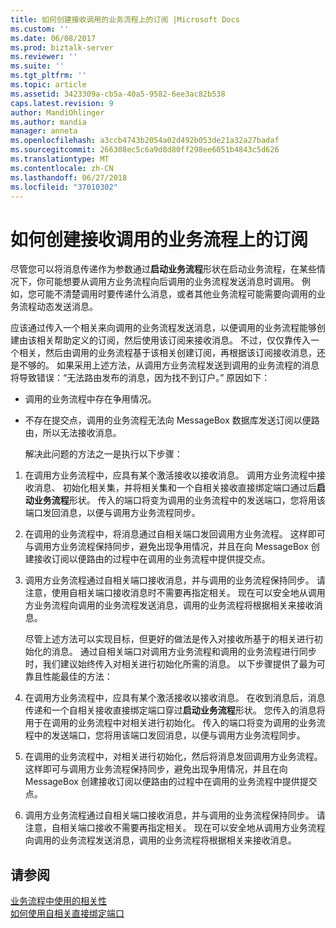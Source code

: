 ```yaml
---
title: 如何创建接收调用的业务流程上的订阅 |Microsoft Docs
ms.custom: ''
ms.date: 06/08/2017
ms.prod: biztalk-server
ms.reviewer: ''
ms.suite: ''
ms.tgt_pltfrm: ''
ms.topic: article
ms.assetid: 3423309a-cb5a-40a5-9582-6ee3ac82b538
caps.latest.revision: 9
author: MandiOhlinger
ms.author: mandia
manager: anneta
ms.openlocfilehash: a3ccb4743b2054a02d492b053de21a32a27badaf
ms.sourcegitcommit: 266308ec5c6a9d8d80ff298ee6051b4843c5d626
ms.translationtype: MT
ms.contentlocale: zh-CN
ms.lasthandoff: 06/27/2018
ms.locfileid: "37010302"
---
```

# <a name="how-to-create-receive-subscriptions-at-invoked-orchestrations"></a>如何创建接收调用的业务流程上的订阅
尽管您可以将消息传递作为参数通过**启动业务流程**形状在启动业务流程，在某些情况下，你可能想要从调用方业务流程向后调用的业务流程发送消息时调用。 例如，您可能不清楚调用时要传递什么消息，或者其他业务流程可能需要向调用的业务流程动态发送消息。  
  
 应该通过传入一个相关来向调用的业务流程发送消息，以便调用的业务流程能够创建由该相关帮助定义的订阅，然后使用该订阅来接收消息。 不过，仅仅靠传入一个相关，然后由调用的业务流程基于该相关创建订阅，再根据该订阅接收消息，还是不够的。 如果采用上述方法，从调用方业务流程发送到调用的业务流程的消息将导致错误：“无法路由发布的消息，因为找不到订户。” 原因如下：  
  
- 调用的业务流程中存在争用情况。  
  
- 不存在提交点，调用的业务流程无法向 MessageBox 数据库发送订阅以便路由，所以无法接收消息。  
  
  解决此问题的方法之一是执行以下步骤：  
  
1. 在调用方业务流程中，应具有某个激活接收以接收消息。 调用方业务流程中接收消息、 初始化相关集，并将相关集和一个自相关接收直接绑定端口通过后**启动业务流程**形状。 传入的端口将变为调用的业务流程中的发送端口，您将用该端口发回消息，以便与调用方业务流程同步。  
  
2. 在调用的业务流程中，将消息通过自相关端口发回调用方业务流程。 这样即可与调用方业务流程保持同步，避免出现争用情况，并且在向 MessageBox 创建接收订阅以便路由的过程中在调用的业务流程中提供提交点。  
  
3. 调用方业务流程通过自相关端口接收消息，并与调用的业务流程保持同步。 请注意，使用自相关端口接收消息时不需要再指定相关。 现在可以安全地从调用方业务流程向调用的业务流程发送消息，调用的业务流程将根据相关来接收消息。  
  
   尽管上述方法可以实现目标，但更好的做法是传入对接收所基于的相关进行初始化的消息。 通过自相关端口对调用方业务流程和调用的业务流程进行同步时，我们建议始终传入对相关进行初始化所需的消息。 以下步骤提供了最为可靠且性能最佳的方法：  
  
4. 在调用方业务流程中，应具有某个激活接收以接收消息。 在收到消息后，消息传递和一个自相关接收直接绑定端口穿过**启动业务流程**形状。 您传入的消息将用于在调用的业务流程中对相关进行初始化。 传入的端口将变为调用的业务流程中的发送端口，您将用该端口发回消息，以便与调用方业务流程同步。  
  
5. 在调用的业务流程中，对相关进行初始化，然后将消息发回调用方业务流程。 这样即可与调用方业务流程保持同步，避免出现争用情况，并且在向 MessageBox 创建接收订阅以便路由的过程中在调用的业务流程中提供提交点。  
  
6. 调用方业务流程通过自相关端口接收消息，并与调用的业务流程保持同步。 请注意，自相关端口接收不需要再指定相关。 现在可以安全地从调用方业务流程向调用的业务流程发送消息，调用的业务流程将根据相关来接收消息。  
  
## <a name="see-also"></a>请参阅  
 [业务流程中使用的相关性](../core/using-correlations-in-orchestrations.md)   
 [如何使用自相关直接绑定端口](../core/how-to-use-self-correlating-direct-bound-ports.md)